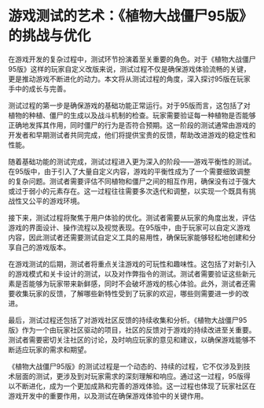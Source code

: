 # 游戏测试的艺术：《植物大战僵尸95版》的挑战与优化

在游戏开发的复杂过程中，测试环节扮演着至关重要的角色。对于《植物大战僵尸95版》这样的玩家自定义改版来说，测试过程不仅是确保游戏体验流畅的关键，更是推动游戏不断进化的动力。本文将从测试过程的角度，深入探讨95版在玩家手中的成长与完善。

测试过程的第一步是确保游戏的基础功能正常运行。对于95版而言，这包括了对植物的种植、僵尸的生成以及战斗机制的检查。玩家需要验证每一种植物是否能够正确地发挥其作用，同时僵尸的行为是否符合预期。这一阶段的测试通常由游戏的开发者和早期测试者共同完成，他们将提供宝贵的反馈，帮助改进游戏的稳定性和性能。

随着基础功能的测试完成，测试过程进入更为深入的阶段——游戏平衡性的测试。在95版中，由于引入了大量自定义内容，游戏的平衡性成为了一个需要细致调整的复杂问题。测试者需要评估不同植物和僵尸之间的相互作用，确保没有过于强大或过于弱小的元素存在。这一过程往往需要多次迭代和调整，以实现一个既具有挑战性又公平的游戏环境。

接下来，测试过程将聚焦于用户体验的优化。测试者需要从玩家的角度出发，评估游戏的界面设计、操作流程以及视觉表现。在95版中，由于玩家可以自定义游戏内容，因此测试者还需要测试自定义工具的易用性，确保玩家能够轻松地创建和分享自己的游戏版本。

在游戏测试的后期，测试者将重点关注游戏的可玩性和趣味性。这包括了对新引入的游戏模式和关卡设计的测试，以及对作弊指令的测试。测试者需要验证这些新元素是否能够为玩家带来新鲜感，同时不会破坏游戏的核心体验。此外，测试者还需要收集玩家的反馈，了解哪些新特性受到了玩家的欢迎，哪些则需要进一步的改进。

最后，测试过程还包括了对游戏社区反馈的持续收集和分析。《植物大战僵尸95版》作为一个由玩家社区驱动的项目，社区的反馈对于游戏的持续改进至关重要。测试者需要密切关注社区的讨论，及时响应玩家的意见和建议，以确保游戏能够不断适应玩家的需求和期望。

《植物大战僵尸95版》的测试过程是一个动态的、持续的过程，它不仅涉及到技术层面的测试，更涉及到对玩家需求的深刻理解和响应。通过这一过程，95版得以不断进化，成为一个更加成熟和完善的游戏体验。这一过程也体现了玩家社区在游戏开发中的重要作用，以及测试在确保游戏体验中的关键作用。